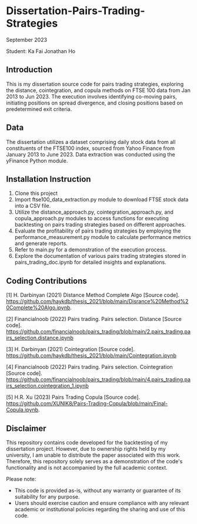 # Dissertation-Pairs-Trading-Strategies
September 2023

Student: Ka Fai Jonathan Ho

## Introduction
This is my dissertation source code for pairs trading strategies, exploring the distance, cointegration, and copula methods on FTSE 100 data from Jan 2013 to Jun 2023. The execution involves identifying co-moving pairs, initiating positions on spread divergence, and closing positions based on predetermined exit criteria.

## Data
The dissertation utilizes a dataset comprising daily stock data from all constituents of the FTSE100 index, sourced from Yahoo Finance from January 2013 to June 2023. Data extraction was conducted using the yFinance Python module.

## Installation Instruction
1. Clone this project
2. Import ftse100_data_extraction.py module to download FTSE stock data into a CSV file.
3. Utilize the distance_approach.py, cointegration_approach.py, and copula_approach.py modules to access functions for executing backtesting on pairs trading strategies based on different approaches.
4. Evaluate the profitability of pairs trading strategies by employing the performance_measurement.py module to calculate performance metrics and generate reports.
5. Refer to main.py for a demonstration of the execution process.
6. Explore the documentation of various pairs trading strategies stored in pairs_trading_doc.ipynb for detailed insights and explanations.

## Coding Contributions
[1] H. Darbinyan (2021) Distance Method Complete Algo [Source code]. https://github.com/haykdb/thesis_2021/blob/main/Disrance%20Method%20Complete%20Algo.ipynb.

[2] Financialnoob (2022) Pairs trading. Pairs selection. Distance [Source code]. https://github.com/financialnoob/pairs_trading/blob/main/2.pairs_trading.pairs_selection.distance.ipynb

[3] H. Darbinyan (2021) Cointegration [Source code]. https://github.com/haykdb/thesis_2021/blob/main/Cointegration.ipynb

[4] Financialnoob (2022) Pairs trading. Pairs selection. Cointegration [Source code]. https://github.com/financialnoob/pairs_trading/blob/main/4.pairs_trading.pairs_selection.cointegration_1.ipynb

[5] H.R. Xu (2023) Pairs Trading Copula [Source code]. https://github.com/XUNIK8/Pairs-Trading-Copula/blob/main/Final-Copula.ipynb.

## Disclaimer
This repository contains code developed for the backtesting of my dissertation project. However, due to ownership rights held by my university, I am unable to distribute the paper associated with this work. Therefore, this repository solely serves as a demonstration of the code's functionality and is not accompanied by the full academic context.

Please note:
- This code is provided as-is, without any warranty or guarantee of its suitability for any purpose.
- Users should exercise caution and ensure compliance with any relevant academic or institutional policies regarding the sharing and use of this code.